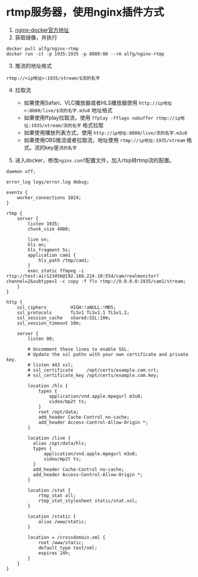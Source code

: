 # rtmp服务器，使用nginx插件方式
1. [nginx-docker官方地址](https://github.com/alfg/docker-nginx-rtmp)
2. 获取镜像，并执行
```
docker pull alfg/nginx-rtmp
docker run -it -p 1935:1935 -p 8080:80 --rm alfg/nginx-rtmp
```
3. 推流的地址格式
```
rtmp://<ip地址>:1935/stream/$流的名字
```
4. 拉取流
    - 如果使用Safari、VLC播放器或者HLS播放器使用  `http://ip地址>:8080/live/$流的名字.m3u8` 地址格式
    - 如果使用ffplay拉取流，使用 `ffplay -fflags nobuffer rtmp://ip地址:1935/stream/流的名字` 格式拉取
    - 如果使用播放列表方式，使用 `http://ip地址:8080/live/流的名字.m3u8`
    - 如果使用OBS推流或者拉取流，地址使用 `rtmp://ip地址:1935/stream` 格式。流的key是`流的名字`
    
5. 进入docker，修改`nginx.conf`配置文件，加入rtsp转rtmp流的配置。
```
daemon off;

error_log logs/error.log debug;

events {
    worker_connections 1024;
}

rtmp {
    server {
        listen 1935;
        chunk_size 4000;
       
        live on;
        hls on;
        hls_fragment 5s;
        application cam1 {
            hls_path /tmp/cam1;
        }
        exec_static ffmpeg -i rtsp://test:air123456@192.168.224.10:554/cam/realmonitor?channel=2&subtype=1 -c copy -f flv rtmp://0.0.0.0:1935/cam1/stream;
    }
}

http {
    ssl_ciphers         HIGH:!aNULL:!MD5;
    ssl_protocols       TLSv1 TLSv1.1 TLSv1.2;
    ssl_session_cache   shared:SSL:10m;
    ssl_session_timeout 10m;

    server {
        listen 80;

        # Uncomment these lines to enable SSL.
        # Update the ssl paths with your own certificate and private key.
        # listen 443 ssl;
        # ssl_certificate     /opt/certs/example.com.crt;
        # ssl_certificate_key /opt/certs/example.com.key;

        location /hls {
            types {
                application/vnd.apple.mpegurl m3u8;
                video/mp2t ts;
            }
            root /opt/data;
            add_header Cache-Control no-cache;
            add_header Access-Control-Allow-Origin *;
        }

        location /live {
          alias /opt/data/hls;
          types {
              application/vnd.apple.mpegurl m3u8;
              video/mp2t ts;
          }
          add_header Cache-Control no-cache;
          add_header Access-Control-Allow-Origin *;
        }

        location /stat {
            rtmp_stat all;
            rtmp_stat_stylesheet static/stat.xsl;
        }

        location /static {
            alias /www/static;
        }

        location = /crossdomain.xml {
            root /www/static;
            default_type text/xml;
            expires 24h;
        }
    }
}

```

